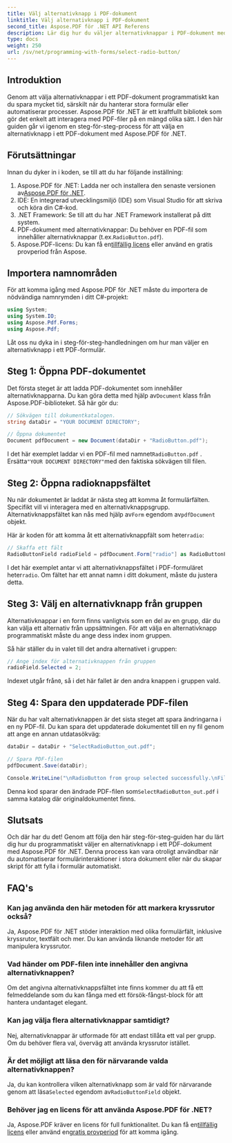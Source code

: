 ```yaml
---
title: Välj alternativknapp i PDF-dokument
linktitle: Välj alternativknapp i PDF-dokument
second_title: Aspose.PDF för .NET API Referens
description: Lär dig hur du väljer alternativknappar i PDF-dokument med Aspose.PDF för .NET med denna steg-för-steg-guide. Automatisera formulärinteraktioner enkelt.
type: docs
weight: 250
url: /sv/net/programming-with-forms/select-radio-button/
---
```

## Introduktion

Genom att välja alternativknappar i ett PDF-dokument programmatiskt kan du spara mycket tid, särskilt när du hanterar stora formulär eller automatiserar processer. Aspose.PDF för .NET är ett kraftfullt bibliotek som gör det enkelt att interagera med PDF-filer på en mängd olika sätt. I den här guiden går vi igenom en steg-för-steg-process för att välja en alternativknapp i ett PDF-dokument med Aspose.PDF för .NET. 

## Förutsättningar

Innan du dyker in i koden, se till att du har följande inställning:

1.  Aspose.PDF för .NET: Ladda ner och installera den senaste versionen av[Aspose.PDF för .NET](https://releases.aspose.com/pdf/net/).
2. IDE: En integrerad utvecklingsmiljö (IDE) som Visual Studio för att skriva och köra din C#-kod.
3. .NET Framework: Se till att du har .NET Framework installerat på ditt system.
4.  PDF-dokument med alternativknappar: Du behöver en PDF-fil som innehåller alternativknappar (t.ex.`RadioButton.pdf`).
5.  Aspose.PDF-licens: Du kan få en[tillfällig licens](https://purchase.aspose.com/temporary-license/) eller använd en gratis provperiod från Aspose.

## Importera namnområden

För att komma igång med Aspose.PDF för .NET måste du importera de nödvändiga namnrymden i ditt C#-projekt:

```csharp
using System;
using System.IO;
using Aspose.Pdf.Forms;
using Aspose.Pdf;
```

Låt oss nu dyka in i steg-för-steg-handledningen om hur man väljer en alternativknapp i ett PDF-formulär.

## Steg 1: Öppna PDF-dokumentet

 Det första steget är att ladda PDF-dokumentet som innehåller alternativknapparna. Du kan göra detta med hjälp av`Document` klass från Aspose.PDF-biblioteket. Så här gör du:

```csharp
// Sökvägen till dokumentkatalogen.
string dataDir = "YOUR DOCUMENT DIRECTORY";

// Öppna dokumentet
Document pdfDocument = new Document(dataDir + "RadioButton.pdf");
```

 I det här exemplet laddar vi en PDF-fil med namnet`RadioButton.pdf` . Ersätta`"YOUR DOCUMENT DIRECTORY"`med den faktiska sökvägen till filen.

## Steg 2: Öppna radioknappsfältet

 Nu när dokumentet är laddat är nästa steg att komma åt formulärfälten. Specifikt vill vi interagera med en alternativknappsgrupp. Alternativknappsfältet kan nås med hjälp av`Form` egendom av`pdfDocument` objekt.

 Här är koden för att komma åt ett alternativknappfält som heter`radio`:

```csharp
// Skaffa ett fält
RadioButtonField radioField = pdfDocument.Form["radio"] as RadioButtonField;
```

 I det här exemplet antar vi att alternativknappsfältet i PDF-formuläret heter`radio`. Om fältet har ett annat namn i ditt dokument, måste du justera detta.

## Steg 3: Välj en alternativknapp från gruppen

Alternativknappar i en form finns vanligtvis som en del av en grupp, där du kan välja ett alternativ från uppsättningen. För att välja en alternativknapp programmatiskt måste du ange dess index inom gruppen. 

Så här ställer du in valet till det andra alternativet i gruppen:

```csharp
// Ange index för alternativknappen från gruppen
radioField.Selected = 2;
```

 Indexet utgår från`0`, så i det här fallet är den andra knappen i gruppen vald.

## Steg 4: Spara den uppdaterade PDF-filen

När du har valt alternativknappen är det sista steget att spara ändringarna i en ny PDF-fil. Du kan spara det uppdaterade dokumentet till en ny fil genom att ange en annan utdatasökväg:

```csharp
dataDir = dataDir + "SelectRadioButton_out.pdf";

// Spara PDF-filen
pdfDocument.Save(dataDir);

Console.WriteLine("\nRadioButton from group selected successfully.\nFile saved at " + dataDir);
```

 Denna kod sparar den ändrade PDF-filen som`SelectRadioButton_out.pdf` i samma katalog där originaldokumentet finns.

## Slutsats

Och där har du det! Genom att följa den här steg-för-steg-guiden har du lärt dig hur du programmatiskt väljer en alternativknapp i ett PDF-dokument med Aspose.PDF för .NET. Denna process kan vara otroligt användbar när du automatiserar formulärinteraktioner i stora dokument eller när du skapar skript för att fylla i formulär automatiskt.

## FAQ's

### Kan jag använda den här metoden för att markera kryssrutor också?  
Ja, Aspose.PDF för .NET stöder interaktion med olika formulärfält, inklusive kryssrutor, textfält och mer. Du kan använda liknande metoder för att manipulera kryssrutor.

### Vad händer om PDF-filen inte innehåller den angivna alternativknappen?  
Om det angivna alternativknappsfältet inte finns kommer du att få ett felmeddelande som du kan fånga med ett försök-fångst-block för att hantera undantaget elegant.

### Kan jag välja flera alternativknappar samtidigt?  
Nej, alternativknappar är utformade för att endast tillåta ett val per grupp. Om du behöver flera val, överväg att använda kryssrutor istället.

### Är det möjligt att läsa den för närvarande valda alternativknappen?  
 Ja, du kan kontrollera vilken alternativknapp som är vald för närvarande genom att läsa`Selected` egendom av`RadioButtonField` objekt.

### Behöver jag en licens för att använda Aspose.PDF för .NET?  
 Ja, Aspose.PDF kräver en licens för full funktionalitet. Du kan få en[tillfällig licens](https://purchase.aspose.com/temporary-license/) eller använd en[gratis provperiod](https://releases.aspose.com/) för att komma igång.